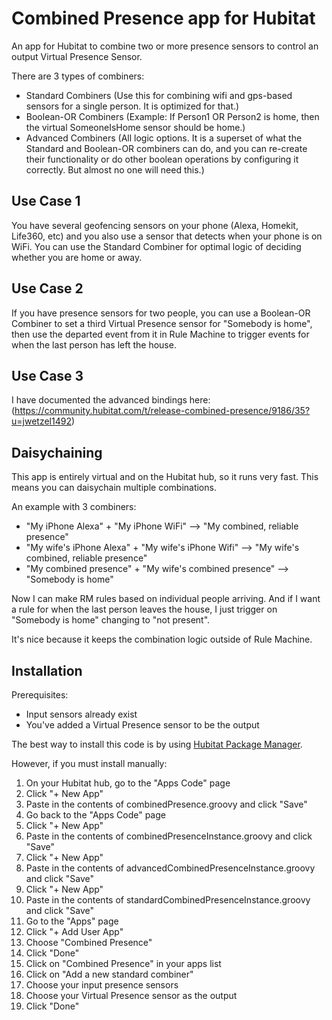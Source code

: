 # Combined Presence app for Hubitat
An app for Hubitat to combine two or more presence sensors to control an output Virtual Presence Sensor.

There are 3 types of combiners:
- Standard Combiners (Use this for combining wifi and gps-based sensors for a single person.  It is optimized for that.)
- Boolean-OR Combiners (Example:  If Person1 OR Person2 is home, then the virtual SomeoneIsHome sensor should be home.)
- Advanced Combiners (All logic options.  It is a superset of what the Standard and Boolean-OR combiners can do, and you can re-create their functionality or do other boolean operations by configuring it correctly.  But almost no one will need this.)

## Use Case 1
You have several geofencing sensors on your phone (Alexa, Homekit, Life360, etc) and you also use a sensor that detects when your phone is on WiFi.  You can use the Standard Combiner for optimal logic of deciding whether you are home or away.

## Use Case 2
If you have presence sensors for two people, you can use a Boolean-OR Combiner to set a third Virtual Presence sensor for "Somebody is home", then use the departed event from it in Rule Machine to trigger events for when the last person has left the house.

## Use Case 3
I have documented the advanced bindings here: (https://community.hubitat.com/t/release-combined-presence/9186/35?u=jwetzel1492)

## Daisychaining
This app is entirely virtual and on the Hubitat hub, so it runs very fast.  This means you can daisychain multiple combinations.

An example with 3 combiners:
- "My iPhone Alexa" + "My iPhone WiFi" --> "My combined, reliable presence"
- "My wife's iPhone Alexa" + "My wife's iPhone Wifi" --> "My wife's combined, reliable presence"
- "My combined presence" + "My wife's combined presence" --> "Somebody is home"

Now I can make RM rules based on individual people arriving. And if I want a rule for when the last person leaves the house, I just trigger on "Somebody is home" changing to "not present".

It's nice because it keeps the combination logic outside of Rule Machine.

## Installation

Prerequisites:
- Input sensors already exist
- You've added a Virtual Presence sensor to be the output

The best way to install this code is by using [Hubitat Package Manager](https://community.hubitat.com/t/beta-hubitat-package-manager).

However, if you must install manually:

1. On your Hubitat hub, go to the "Apps Code" page
2. Click "+ New App"
3. Paste in the contents of combinedPresence.groovy and click "Save"
4. Go back to the "Apps Code" page
5. Click "+ New App"
6. Paste in the contents of combinedPresenceInstance.groovy and click "Save"
7. Click "+ New App"
8. Paste in the contents of advancedCombinedPresenceInstance.groovy and click "Save"
9. Click "+ New App"
10. Paste in the contents of standardCombinedPresenceInstance.groovy and click "Save"
11. Go to the "Apps" page
12. Click "+ Add User App"
13. Choose "Combined Presence"
14. Click "Done"
15. Click on "Combined Presence" in your apps list
16. Click on "Add a new standard combiner"
17. Choose your input presence sensors
18. Choose your Virtual Presence sensor as the output
15. Click "Done"
